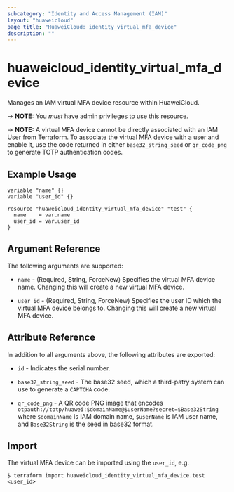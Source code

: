 ```yaml
---
subcategory: "Identity and Access Management (IAM)"
layout: "huaweicloud"
page_title: "HuaweiCloud: identity_virtual_mfa_device"
description: ""
---
```


# huaweicloud_identity_virtual_mfa_device

Manages an IAM virtual MFA device resource within HuaweiCloud.

-> **NOTE:** You *must* have admin privileges to use this resource.

-> **NOTE:** A virtual MFA device cannot be directly associated with an IAM User from Terraform. To associate the
virtual MFA device with a user and enable it, use the code returned in either `base32_string_seed` or `qr_code_png` to
generate TOTP authentication codes.

## Example Usage

```hcl
variable "name" {}
variable "user_id" {}

resource "huaweicloud_identity_virtual_mfa_device" "test" {
  name    = var.name
  user_id = var.user_id
}
```

## Argument Reference

The following arguments are supported:

* `name` - (Required, String, ForceNew) Specifies the virtual MFA device name. Changing this will create a new virtual
  MFA device.

* `user_id` - (Required, String, ForceNew) Specifies the user ID which the virtual MFA device belongs to.
  Changing this will create a new virtual MFA device.

## Attribute Reference

In addition to all arguments above, the following attributes are exported:

* `id` - Indicates the serial number.

* `base32_string_seed` - The base32 seed, which a third-patry system can use to generate a `CAPTCHA` code.

* `qr_code_png` - A QR code PNG image that encodes `otpauth://totp/huawei:$domainName@$userName?secret=$Base32String`
  where `$domainName` is IAM domain name, `$userName` is IAM user name, and `Base32String` is the seed in base32 format.

## Import

The virtual MFA device can be imported using the `user_id`, e.g.

```
$ terraform import huaweicloud_identity_virtual_mfa_device.test <user_id>
```
